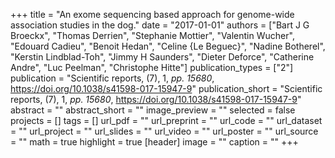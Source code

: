 +++
title = "An exome sequencing based approach for genome-wide association studies in the dog."
date = "2017-01-01"
authors = ["Bart J G Broeckx", "Thomas Derrien", "Stephanie Mottier", "Valentin Wucher", "Edouard Cadieu", "Benoit Hedan", "Celine {Le Beguec}", "Nadine Botherel", "Kerstin Lindblad-Toh", "Jimmy H Saunders", "Dieter Deforce", "Catherine Andre", "Luc Peelman", "Christophe Hitte"]
publication_types = ["2"]
publication = "Scientific reports, (7), 1, _pp. 15680_, https://doi.org/10.1038/s41598-017-15947-9"
publication_short = "Scientific reports, (7), 1, _pp. 15680_, https://doi.org/10.1038/s41598-017-15947-9"
abstract = ""
abstract_short = ""
image_preview = ""
selected = false
projects = []
tags = []
url_pdf = ""
url_preprint = ""
url_code = ""
url_dataset = ""
url_project = ""
url_slides = ""
url_video = ""
url_poster = ""
url_source = ""
math = true
highlight = true
[header]
image = ""
caption = ""
+++
